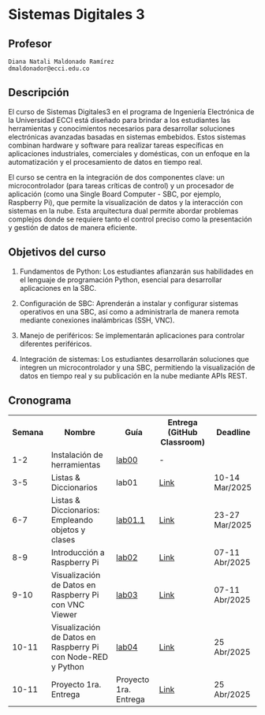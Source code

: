 # Sistemas Digitales 3

## Profesor
```
Diana Natali Maldonado Ramírez
dmaldonador@ecci.edu.co
```

## Descripción

El curso de Sistemas Digitales3 en el programa de Ingeniería Electrónica de la Universidad ECCI está diseñado para brindar a los estudiantes las herramientas y conocimientos necesarios para desarrollar soluciones electrónicas avanzadas basadas en sistemas embebidos. Estos sistemas combinan hardware y software para realizar tareas específicas en aplicaciones industriales, comerciales y domésticas, con un enfoque en la automatización y el procesamiento de datos en tiempo real.

El curso se centra en la integración de dos componentes clave: un microcontrolador (para tareas críticas de control) y un procesador de aplicación (como una Single Board Computer - SBC, por ejemplo, Raspberry Pi), que permite la visualización de datos y la interacción con sistemas en la nube. Esta arquitectura dual permite abordar problemas complejos donde se requiere tanto el control preciso como la presentación y gestión de datos de manera eficiente.

## Objetivos del curso

1. Fundamentos de Python: Los estudiantes afianzarán sus habilidades en el lenguaje de programación Python, esencial para desarrollar aplicaciones en la SBC.

2. Configuración de SBC: Aprenderán a instalar y configurar sistemas operativos en una SBC, así como a administrarla de manera remota mediante conexiones inalámbricas (SSH, VNC).

3. Manejo de periféricos: Se implementarán aplicaciones para controlar diferentes periféricos.

4. Integración de sistemas: Los estudiantes desarrollarán soluciones que integren un microcontrolador y una SBC, permitiendo la visualización de datos en tiempo real y su publicación en la nube mediante APIs REST.

## Cronograma

<table>
  <tr>
    <th>Semana</th>
    <th>Nombre</th>
    <th>Guía</th>
    <th>Entrega (GitHub Classroom)</th>
    <th>Deadline</th>
  </tr>
  <tr>
    <td>1-2</td>
    <td>Instalación de herramientas</td>
    <td><a href="/laboratorios/0_lab00/README.md">lab00</a></td>
    <td>-</td>
  </tr>
  <tr>
    <td>3-5</td>
    <td>Listas & Diccionarios  </td>
    <td>lab01</td>
    <td><a href="https://classroom.github.com/a/3VsK5rAn">Link </a></td>
    <td>10-14 Mar/2025</td>
  </tr>
  <tr>
    <td>6-7</td>
    <td> Listas & Diccionarios: Empleando objetos y clases</td>
    <td><a href="/laboratorios/1_lab01_1/README.md">lab01.1</a></td>
    <td><a href="https://classroom.github.com/a/3VsK5rAn">Link </a></td>
    <td> 23-27 Mar/2025</td>
  </tr>
  <tr>
    <td>8-9</td>
    <td> Introducción a Raspberry Pi </td>
    <td><a href="/laboratorios/2_lab02/README.md">lab02</a></td>
    <td><a href="">Link </a></td>
    <td>07-11 Abr/2025</td>
  </tr>
  <tr>
    <td>9-10</td>
    <td> Visualización de Datos en Raspberry Pi con VNC Viewer </td>
    <td><a href="/laboratorios/3_lab03/README.md">lab03</a></td>
    <td><a href="https://classroom.github.com/a/jwwKWDf9">Link </a></td>
    <td>07-11 Abr/2025</td>
  </tr>

  <tr>
    <td>10-11</td>
    <td>  Visualización de Datos en Raspberry Pi con Node-RED y Python </td>
    <td><a href="/laboratorios/4_lab04/README.md">lab04</a></td>
    <td><a href="">Link </a></td>
    <td>25 Abr/2025</td>
  </tr>

  <tr>
    <td>10-11</td>
    <td> Proyecto 1ra. Entrega </td>
    <td>  Proyecto 1ra. Entrega </td>
    <td><a href=" https://classroom.github.com/a/r8QgdMsY">Link </a></td>
    <td>25 Abr/2025</td>
  </tr>


 


 


</table>